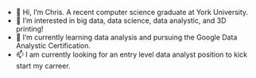 - 👋 Hi, I’m Chris. A recent computer science graduate at York University. 
- 👀 I’m interested in big data, data science, data analystic, and 3D printing!
- 🌱 I’m currently learning data analysis and pursuing the Google Data Analystic Certification.
- 📫 I am currently looking for an entry level data analyst position to kick start my carreer.
<!---
chrisli12/chrisli12 is a ✨ special ✨ repository because its `README.md` (this file) appears on your GitHub profile.
You can click the Preview link to take a look at your changes.
--->
